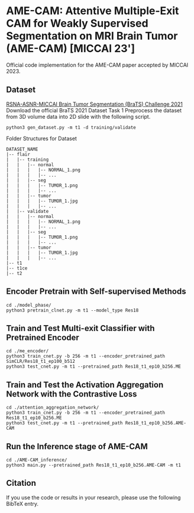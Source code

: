 # AME-CAM: Attentive Multiple-Exit CAM for Weakly Supervised Segmentation on MRI Brain Tumor (AME-CAM) [MICCAI 23']
Official code implementation for the AME-CAM paper accepted by MICCAI 2023.

## Dataset
[RSNA-ASNR-MICCAI Brain Tumor Segmentation (BraTS) Challenge 2021](http://braintumorsegmentation.org/)
Download the official BraTS 2021 Dataset Task 1
Preprocess the dataset from 3D volume data into 2D slide with the following script.
```
python3 gen_dataset.py -m t1 -d training/validate
```

Folder Structures for Dataset
```
DATASET_NAME
|-- flair
|   |-- training
|   |   |-- normal
|   |   |   |-- NORMAL_1.png
|   |   |   |-- ...
|   |   |-- seg
|   |   |   |-- TUMOR_1.png
|   |   |   |-- ...
|   |   |-- tumor
|   |   |   |-- TUMOR_1.jpg
|   |   |   |-- ...
|   |-- validate
|   |   |-- normal
|   |   |   |-- NORMAL_1.png
|   |   |   |-- ...
|   |   |-- seg
|   |   |   |-- TUMOR_1.png
|   |   |   |-- ...
|   |   |-- tumor
|   |   |   |-- TUMOR_1.jpg
|   |   |   |-- ...
|-- t1
|-- t1ce
|-- t2
```
## Encoder Pretrain with Self-supervised Methods
```
cd ./model_phase/
python3 pretrain_clnet.py -m t1 --model_type Res18
```
## Train and Test Multi-exit Classifier with Pretrained Encoder
```
cd ./me_encoder/
python3 train_cnet.py -b 256 -m t1 --encoder_pretrained_path SimCLR/Res18_t1_ep100_b512
python3 test_cnet.py -m t1 --pretrained_path Res18_t1_ep10_b256.ME
```
## Train and Test the Activation Aggregation Network with the Contrastive Loss
```
cd ./attention_aggregation_network/
python3 train_cnet.py -b 256 -m t1 --encoder_pretrained_path Res18_t1_ep10_b256.ME
python3 test_cnet.py -m t1 --pretrained_path Res18_t1_ep10_b256.AME-CAM
```
## Run the Inference stage of AME-CAM 
```
cd ./AME-CAM_inference/
python3 main.py --pretrained_path Res18_t1_ep10_b256.AME-CAM -m t1
```

## Citation
If you use the code or results in your research, please use the following BibTeX entry.
```
```
